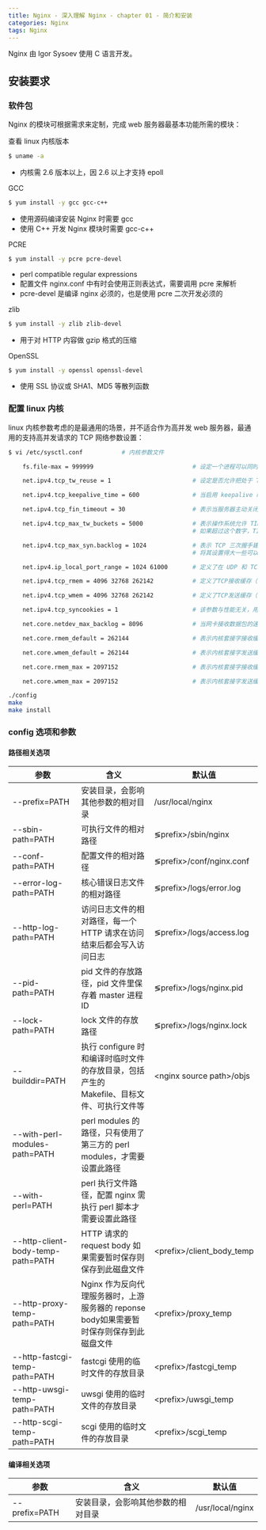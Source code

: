 ```yaml
---
title: Nginx - 深入理解 Nginx - chapter 01 - 简介和安装
categories: Nginx
tags: Nginx
---
```


Nginx 由 Igor Sysoev 使用 C 语言开发。

<!--more-->

## 安装要求

### 软件包

Nginx 的模块可根据需求来定制，完成 web 服务器最基本功能所需的模块：

查看 linux 内核版本
```bash
$ uname -a
```
* 内核需 2.6 版本以上，因 2.6 以上才支持 epoll

GCC
```bash
$ yum install -y gcc gcc-c++
```
* 使用源码编译安装 Nginx 时需要 gcc
* 使用 C++ 开发 Nginx 模块时需要 gcc-c++

PCRE
```bash
$ yum install -y pcre pcre-devel
```
* perl compatible regular expressions
* 配置文件 nginx.conf 中有时会使用正则表达式，需要调用 pcre 来解析
* pcre-devel 是编译 nginx 必须的，也是使用 pcre 二次开发必须的

zlib
```bash
$ yum install -y zlib zlib-devel
```
* 用于对 HTTP 内容做 gzip 格式的压缩

OpenSSL
```bash
$ yum install -y openssl openssl-devel
```
* 使用 SSL 协议或 SHA1、MD5 等散列函数

### 配置 linux 内核

linux 内核参数考虑的是最通用的场景，并不适合作为高并发 web 服务器，最通用的支持高并发请求的 TCP 网络参数设置：

```bash
$ vi /etc/sysctl.conf           # 内核参数文件

    fs.file-max = 999999                            # 设定一个进程可以同时打开的最大句柄数，此参数直接限制了最大并发连接数

    net.ipv4.tcp_tw_reuse = 1                       # 设定是否允许把处于 TIME-WAIT 状态的 SOCKET 重新用于新的 TCP 连接

    net.ipv4.tcp_keepalive_time = 600               # 当启用 keepalive 时，TCP 发送 keepalive 消息的频度，默认 2 小时

    net.ipv4.tcp_fin_timeout = 30                   # 表示当服务器主动关闭连接时，socket保持在 FIN-WAIT-2 状态的最大时间

    net.ipv4.tcp_max_tw_buckets = 5000              # 表示操作系统允许 TIME_WAIT 套接字数量的最大值，默认为 180000，过多的TIME_WAIT套接字会使Web服务器变慢。
                                                    # 如果超过这个数字，TIME_WAIT套接字将立刻被清除并打印警告信息。

    net.ipv4.tcp_max_syn.backlog = 1024             # 表示 TCP 三次握手建立阶段接收SYN请求队列的最大长度，默认为1024，
                                                    # 将其设置得大一些可以使出现Nginx繁忙来不及accept新连接的情况时，Linux不至于丢失客户端发起的连接请求。

    net.ipv4.ip_local_port_range = 1024 61000       # 定义了在 UDP 和 TCP 连接中本地端口的取值范围 （不包括连接的远端）

    net.ipv4.tcp_rmem = 4096 32768 262142           # 定义了TCP接收缓存（用于TCP接收滑动窗口）的最小值、默认值、最大值。

    net.ipv4.tcp_wmem = 4096 32768 262142           # 定义了TCP发送缓存（用于TCP发送滑动窗口）的最小值、默认值、最大值。

    net.ipv4.tcp_syncookies = 1                     # 该参数与性能无关，用于解决TCP的SYN攻击

    net.core.netdev_max_backlog = 8096              # 当网卡接收数据包的速度大于内核处理的速度时，会有一个队列保存这些数据包。这个参数表示该队列的最大值。

    net.core.rmem_default = 262144                  # 表示内核套接字接收缓存区默认的大小

    net.core.wmem_default = 262144                  # 表示内核套接字发送缓存区默认的大小 

    net.core.rmem_max = 2097152                     # 表示内核套接字接收缓存区的最大大小

    net.core.wmem_max = 2097152                     # 表示内核套接字发送缓存区的最大大小
```

```bash
./config
make
make install
```

### config 选项和参数

#### 路径相关选项

|参数|含义|默认值|
|---|---|---|
|--prefix=PATH|安装目录，会影响其他参数的相对目录|/usr/local/nginx|
|--sbin-path=PATH|可执行文件的相对路径|&lg;prefix&gt;/sbin/nginx|
|--conf-path=PATH|配置文件的相对路径|&lg;prefix&gt;/conf/nginx.conf|
|--error-log-path=PATH|核心错误日志文件的相对路径|&lg;prefix&gt;/logs/error.log|
|--http-log-path=PATH|访问日志文件的相对路径，每一个 HTTP 请求在访问结束后都会写入访问日志|&lg;prefix&gt;/logs/access.log|
|--pid-path=PATH|pid 文件的存放路径，pid 文件里保存着 master 进程 ID|&lg;prefix&gt;/logs/nginx.pid|
|--lock-path=PATH|lock 文件的存放路径|&lg;prefix&gt;/logs/nginx.lock|
|--builddir=PATH|执行 configure 时和编译时临时文件的存放目录，包括产生的 Makefile、目标文件、可执行文件等|&lt;nginx source path&gt;/objs|
|--with-perl-modules-path=PATH|perl modules 的路径，只有使用了第三方的 perl modules，才需要设置此路径||
|--with-perl=PATH|perl 执行文件路径，配置 nginx 需执行 perl 脚本才需要设置此路径||
|--http-client-body-temp-path=PATH|HTTP 请求的 request body 如果需要暂时保存则保存到此磁盘文件|&lt;prefix&gt;/client_body_temp|
|--http-proxy-temp-path=PATH|Nginx 作为反向代理服务器时，上游服务器的 reponse body如果需要暂时保存则保存到此磁盘文件|&lt;prefix&gt;/proxy_temp|
|--http-fastcgi-temp-path=PATH|fastcgi 使用的临时文件的存放目录|&lt;prefix&gt;/fastcgi_temp|
|--http-uwsgi-temp-path=PATH|uwsgi 使用的临时文件的存放目录|&lt;prefix&gt;/uwsgi_temp|
|--http-scgi-temp-path=PATH|scgi 使用的临时文件的存放目录|&lt;prefix&gt;/scgi_temp|

#### 编译相关选项

|参数|含义|默认值|
|---|---|---|
|--prefix=PATH|安装目录，会影响其他参数的相对目录|/usr/local/nginx|
